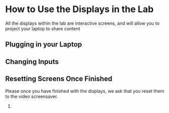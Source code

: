 # How to Use the Displays in the Lab

All the displays within the lab are interactive screens, and will allow you to project your laptop to share content

## Plugging in your Laptop



## Changing Inputs



## Resetting Screens Once Finished

Please once you have finished with the displays, we ask that you reset them to the video screensaver.

1. 